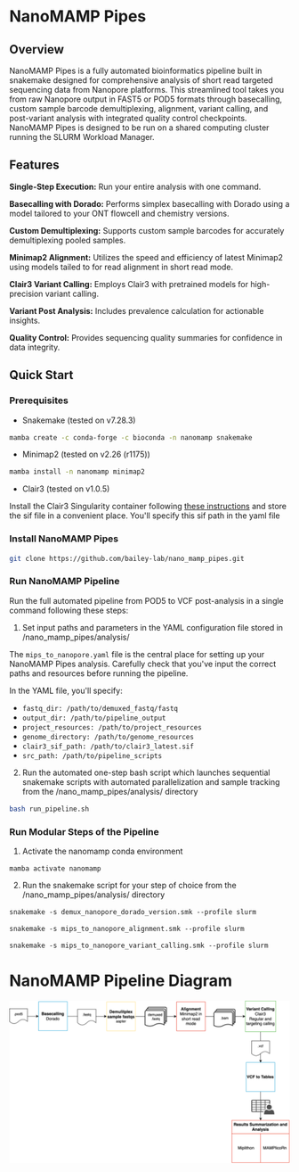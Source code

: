 # NanoMAMP Pipes

## Overview

NanoMAMP Pipes is a fully automated bioinformatics pipeline built in snakemake designed for comprehensive analysis of short read targeted sequencing data from Nanopore platforms. This streamlined tool takes you from raw Nanopore output in FAST5 or POD5 formats through basecalling, custom sample barcode demultiplexing, alignment, variant calling, and post-variant analysis with integrated quality control checkpoints. NanoMAMP Pipes is designed to be run on a shared computing cluster running the SLURM Workload Manager.
## Features

**Single-Step Execution:** Run your entire analysis with one command.

**Basecalling with Dorado:** Performs simplex basecalling with Dorado using a model tailored to your ONT flowcell and chemistry versions.

**Custom Demultiplexing:** Supports custom sample barcodes for accurately demultiplexing pooled samples.

**Minimap2 Alignment:** Utilizes the speed and efficiency of latest Minimap2 using models tailed to  for read alignment in short read mode.

**Clair3 Variant Calling:** Employs Clair3 with pretrained models for high-precision variant calling.

**Variant Post Analysis:** Includes prevalence calculation for actionable insights.

**Quality Control:** Provides sequencing quality summaries for confidence in data integrity.
## Quick Start

### Prerequisites

* Snakemake (tested on v7.28.3) 
```bash
mamba create -c conda-forge -c bioconda -n nanomamp snakemake
```
* Minimap2 (tested on v2.26 (r1175)) 
```bash
mamba install -n nanomamp minimap2
```
* Clair3 (tested on v1.0.5) 

Install the Clair3 Singularity container following [these instructions](https://github.com/HKU-BAL/Clair3?tab=readme-ov-file#option-2-singularity) and store the sif file in a convenient place. You'll specify this sif path in the yaml file
### Install NanoMAMP Pipes

```bash
git clone https://github.com/bailey-lab/nano_mamp_pipes.git
```
### Run NanoMAMP Pipeline

Run the full automated pipeline from POD5 to VCF post-analysis in a single command following these steps:

1. Set input paths and parameters in the YAML configuration file stored in  /nano_mamp_pipes/analysis/ 

The `mips_to_nanopore.yaml` file is the central place for setting up your NanoMAMP Pipes analysis. Carefully check that you've input the correct paths and resources before running the pipeline.

In the YAML file, you'll specify:
* `fastq_dir: /path/to/demuxed_fastq/fastq`
* `output_dir: /path/to/pipeline_output`
* `project_resources: /path/to/project_resources`
* `genome_directory: /path/to/genome_resources`
* `clair3_sif_path: /path/to/clair3_latest.sif`
* `src_path: /path/to/pipeline_scripts`

2. Run the automated one-step bash script which launches sequential snakemake scripts with automated parallelization and sample tracking from the /nano_mamp_pipes/analysis/ directory
```bash
bash run_pipeline.sh
```

### Run Modular Steps of the Pipeline

1. Activate the nanomamp conda environment

```
mamba activate nanomamp
```

2. Run the snakemake script for your step of choice from the /nano_mamp_pipes/analysis/ directory 
```
snakemake -s demux_nanopore_dorado_version.smk --profile slurm
```
```
snakemake -s mips_to_nanopore_alignment.smk --profile slurm
```
```
snakemake -s mips_to_nanopore_variant_calling.smk --profile slurm
```

# NanoMAMP Pipeline Diagram
![pipeline_wireframe_diagram](https://github.com/bailey-lab/nano_mamp_pipes/blob/main/src/resources/mips_to_nanopore.drawio.svg?raw=true "NanoMAMP Pipeline Wireframe")





